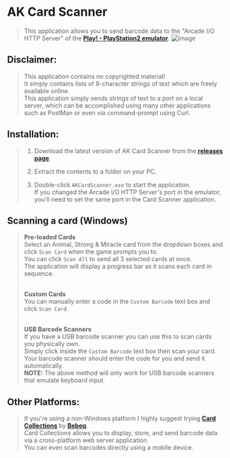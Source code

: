 # AK Card Scanner
> This application allows you to send barcode data to the "Arcade I/O HTTP Server" of the [**Play! - PlayStation2 emulator**](<https://github.com/jpd002/Play->).
> ![image](https://github.com/Gama-Tech/AK-Card-Scanner-Releases/assets/80988054/a9e996ad-2afa-4bca-9efc-7b9c47cb9af3)


## Disclaimer:
> This application contains no copyrighted material!<br>
> It simply contains lists of 8-character strings of text which are freely available online.<br>
> This application simply sends strings of text to a port on a local server, which can be accomplished using many other applications such as PostMan or even via command-prompt using Curl.

## Installation:
> 1. Download the latest version of AK Card Scanner from the [**releases page**](<https://github.com/Gama-Tech/AK-Card-Scanner-Releases/releases>).
> 
> 2. Extract the contents to a folder on your PC.
> 
> 3. Double-click `AKCardScanner.exe` to start the application.<br>
> If you changed the Arcade I/O HTTP Server's port in the emulator, you'll need to set the same port in the Card Scanner application. 


## Scanning a card (Windows) 
> **Pre-loaded Cards<br>**
> Select an Animal, Strong & Miracle card from the dropdown boxes and click `Scan Card` when the game prompts you to.<br>
> You can click `Scan All` to send all 3 selected cards at once.<br>
> The application will display a progress bar as it scans each card in sequence.<br><br>
> 
> **Custom Cards**<br>
> You can manually enter a code in the `Custom Barcode` text box and click `Scan Card`.<br><br>
> 
> **USB Barcode Scanners<br>**
> If you have a USB barcode scanner you can use this to scan cards you physically own.<br>
> Simply click inside the `Custom Barcode` text box then scan your card.<br>
> Your barcode scanner should enter the code for you and send it automatically.<br>
> **NOTE:** The above method will only work for USB barcode scanners that emulate keyboard input.


## Other Platforms:
> If you're using a non-Windows platform I highly suggest trying [**Card Collections**](<https://github.com/Bebeq/Card-Collections>) by [**Bebeq**](<https://github.com/Bebeq>).<br>
> Card Collections allows you to display, store, and send barcode data via a cross-platform web server application.<br>
> You can even scan barcodes directly using a mobile device.
